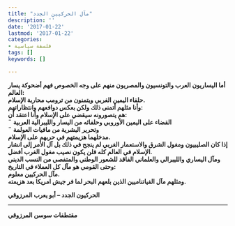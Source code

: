 ```yaml
---
title: "مآل الحركيين الجدد"
description: ''
date: '2017-01-22'
lastmod: '2017-01-22'
categories:
- فلسفة سياسية
tags: []
keywords: []

---
```

**أما اليساريون العرب والتونسيون والمصريون منهم على وجه الخصوص فهم أضحوكة يسار العالم:**  
 **حلفاء اليمين الغربي ويتمنون من ترومب محاربة الإسلام.**  
 **وأنا مثلهم أتمنى ذلك ولكن بعكس دوافعهم وانتظاراتهم:**  
 **هم يتصورونه سيقضي على الإسلام وأنا اعتقد أن:**  
**¨ القضاء على اليمين الأوروبي وحلفائه من اليسار والليبرالية العربية**  
**¨ وتحرير البشرية من مافيات العولمة**  
**مدخلهما هزيمتهم في حربهم على الإسلام.**  
 **إذا كان الصليبيون ومغول الشرق والاستعمار الغربي لم ينجح في ذلك بل آل الأمر إلى انشار الإسلام في العالم كله فلن يكون نصيب مغول الغرب أفضل.**  
**ومآل اليساري والليبرالي والعلماني الفاقد للشعور الوطني والمتفصي من النسب الديني وحتى القومي هو مآل كل العملاء في التاريخ:**  
 **مآل الحركيين معلوم.**  
 **ومثلهم مآل الفياتناميين الذين بلعهم البحر لما فر جيش امريكا بعد هزيمته.**

**الحركيون الجدد – أبو يعرب المرزوقي**

---

**مقتطفات سوسن المرزوقي**

###